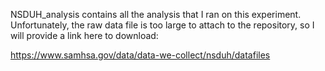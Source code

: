 NSDUH_analysis contains all the analysis that I ran on this experiment. Unfortunately, the raw data file is too large to attach to the repository, so I will provide a link here to download:

https://www.samhsa.gov/data/data-we-collect/nsduh/datafiles 
